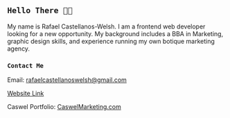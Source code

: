 ## `Hello There 👋🏽`

My name is Rafael Castellanos-Welsh. I am a frontend web developer looking for a new opportunity. My background includes a BBA in Marketing, graphic design skills, and experience running my own botique marketing agency.

### `Contact Me`

Email: rafaelcastellanoswelsh@gmail.com

[Website Link](https://www.rafaelcastellanoswelsh.com)

Caswel Portfolio: [CaswelMarketing.com](https://caswelmarketing.com)
